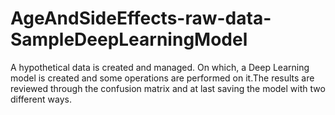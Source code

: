 # AgeAndSideEffects-raw-data-SampleDeepLearningModel

A hypothetical data is created and managed. On which, a Deep Learning model is created and some operations are performed on it.The results are reviewed through the confusion matrix and at last saving the model with two different ways.
